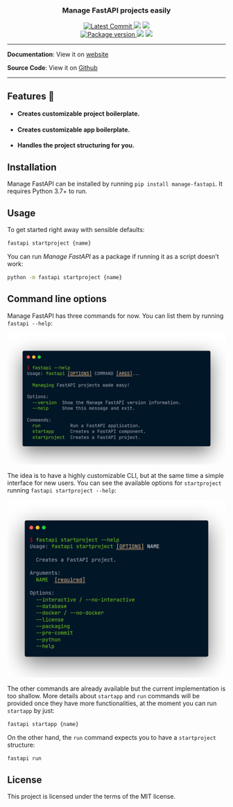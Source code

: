 <h3 align="center">
    <strong>Manage FastAPI projects easily</strong>
</h3>
<p align="center">
    <a href="https://github.com/ycd/manage-fastapi" target="_blank">
        <img src="https://img.shields.io/github/last-commit/ycd/manage-fastapi?style=for-the-badge" alt="Latest Commit">
    </a>
        <img src="https://img.shields.io/github/workflow/status/ycd/manage-fastapi/Test?style=for-the-badge">
        <img src="https://img.shields.io/codecov/c/github/ycd/manage-fastapi?style=for-the-badge">
    <br />
    <a href="https://pypi.org/project/manage-fastapi" target="_blank">
        <img src="https://img.shields.io/pypi/v/manage-fastapi?style=for-the-badge" alt="Package version">
    </a>
    <img src="https://img.shields.io/pypi/pyversions/manage-fastapi?style=for-the-badge">
    <img src="https://img.shields.io/github/license/ycd/manage-fastapi?style=for-the-badge">
</p>



---

**Documentation**: View it on [website](https://ycd.github.io/manage-fastapi/)

**Source Code**: View it on [Github](https://github.com/ycd/manage-fastapi/)


---

##  Features 🚀

* #### Creates customizable **project boilerplate.**
* #### Creates customizable **app boilerplate.**
* #### Handles the project structuring for you.

## Installation

Manage FastAPI can be installed by running `pip install manage-fastapi`. It requires Python 3.7+ to run.

## Usage

To get started right away with sensible defaults:

```bash
fastapi startproject {name}
```

You can run _Manage FastAPI_ as a package if running it as a script doesn’t work:

```bash
python -m fastapi startproject {name}
```

## Command line options

Manage FastAPI has three commands for now. You can list them by running `fastapi --help`:

<img src="../docs_assets/fastapi-help.png" width=700>

The idea is to have a highly customizable CLI, but at the same time a simple interface for new users. You can see the available options for `startproject` running `fastapi startproject --help`:

<img src="../docs_assets/startproject-help.png" width=700>

The other commands are already available but the current implementation is too shallow. More details about `startapp` and `run` commands will be provided once they have more functionalities, at the moment you can run `startapp` by just:

```bash
fastapi startapp {name}
```

On the other hand, the `run` command expects you to have a `startproject` structure:

```bash
fastapi run
```

## License

This project is licensed under the terms of the MIT license.
